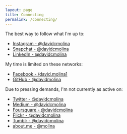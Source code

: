 ```yaml
---
layout: page
title: Connecting
permalink: /connecting/
---
```


The best way to follow what I'm up to:
- [Instagram - @davidcmolina](https://www.instagram.com/davidcmolina/)
- [Snapchat - @davidcmolina](https://snapchat.com/add/davidcmolina)
- [LinkedIn - @davidcmolina](https://www.linkedin.com/in/davidcmolina/)

My time is limited on these networks:
- [Facebook - /david.molina1](https://www.facebook.com/david.molina1)
- [GitHub - @davidmolina](https://github.com/davidmolina/)

Due to pressing demands, I'm not currently as active on:
- [Twitter - @davidcmolina](https://twitter.com/davidcmolina)
- [Medium - @davidcmolina](https://medium.com/@davidcmolina)
- [Foursquare - @davidcmolina](https://foursquare.com/davidcmolina)
- [Flickr - @davidcmolina](https://www.flickr.com/photos/davidcmolina/)
- [Tumblr - @davidcmolina](https://davidcmolina.tumblr.com/)
- [about.me - @molina](https://about.me/molina)
